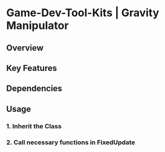 # Game-Dev-Tool-Kits | Gravity Manipulator

## Overview

## Key Features

## Dependencies


## Usage

### 1. Inherit the Class


### 2. Call necessary functions in FixedUpdate
